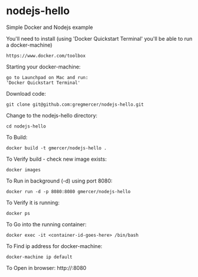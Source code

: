 # nodejs-hello
Simple Docker and Nodejs example

You'll need to install (using 'Docker Quickstart Terminal' you'll be able to run a docker-machine)
```
https://www.docker.com/toolbox
```

Starting your docker-machine:
```
go to Launchpad on Mac and run: 
'Docker Quickstart Terminal'
```

Download code:
```
git clone git@github.com:gregmercer/nodejs-hello.git
```

Change to the nodejs-hello directory:
```
cd nodejs-hello
```

To Build:
```
docker build -t gmercer/nodejs-hello .
```

To Verify build - check new image exists:
```
docker images
```

To Run in background (-d) using port 8080:
```
docker run -d -p 8080:8080 gmercer/nodejs-hello
```

To Verify it is running:
```
docker ps
```

To Go into the running container:
```
docker exec -it <container-id-goes-here> /bin/bash
```

To Find ip address for docker-machine:
```
docker-machine ip default
```

To Open in browser:
http://<ip-address>:8080
